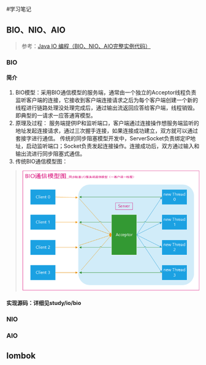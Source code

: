 #学习笔记

## BIO、NIO、AIO
> 参考：[Java IO 编程（BIO、NIO、AIO完整实例代码）](http://blog.anxpp.com/index.php/archives/895/)
### BIO
#### 简介
1. BIO模型：采用BIO通信模型的服务端，通常由一个独立的Acceptor线程负责监听客户端的连接，它接收到客户端连接请求之后为每个客户端创建一个新的线程进行链路处理没处理完成后，通过输出流返回应答给客户端，线程销毁。即典型的一请求一应答通宵模型。
2. 原理及过程： 服务端提供IP和监听端口，客户端通过连接操作想服务端监听的地址发起连接请求，通过三次握手连接，如果连接成功建立，双方就可以通过套接字进行通信。 传统的同步阻塞模型开发中，ServerSocket负责绑定IP地址，启动监听端口；Socket负责发起连接操作。连接成功后，双方通过输入和输出流进行同步阻塞式通信。 
3. 传统BIO通信模型图：
> ![BIO通信模型](doc/img/BioNioAio/bio_model.png)
#### 实现源码：详细见study/io/bio

### NIO

### AIO

## lombok

